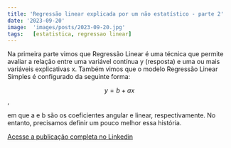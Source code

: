 ```yaml
---
title: 'Regressão linear explicada por um não estatístico - parte 2'
date: '2023-09-20'
image:  'images/posts/2023-09-20.jpg'
tags:   [estatistica, regressao linear]
---
```


Na primeira parte vimos que Regressão Linear é uma técnica que permite avaliar a relação entre uma variável contínua y (resposta) e uma ou mais variáveis explicativas x. Também vimos que o modelo Regressão Linear Simples é configurado da seguinte forma:

<p><span
class="math display"><em>y</em> = <em>b</em> + <em>a</em><em>x</em></span>,</p>

em que a e b são os coeficientes angular e linear, respectivamente. No entanto, precisamos definir um pouco melhor essa história.

<a href="https://www.linkedin.com/pulse/regress%25C3%25A3o-linear-explicada-por-um-n%25C3%25A3o-estat%25C3%25ADstico-parte-j%25C3%25BAnior-1f/?trackingId=KNUsBPI1Q8mrZ0FtvHxglQ%3D%3D" class="nav__link cta-button button button--small" target="_blank">Acesse a publicação completa no Linkedin</a>

